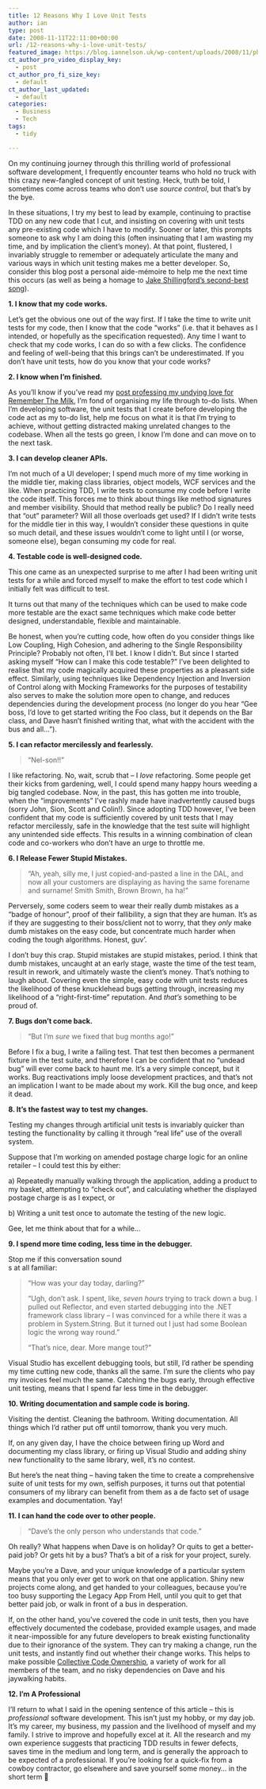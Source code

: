 ```yaml
---
title: 12 Reasons Why I Love Unit Tests
author: ian
type: post
date: 2008-11-11T22:11:00+00:00
url: /12-reasons-why-i-love-unit-tests/
featured_image: https://blog.iannelson.uk/wp-content/uploads/2008/11/photo-1523976888287-7454b4df44f4.jpg
ct_author_pro_video_display_key:
  - post
ct_author_pro_fi_size_key:
  - default
ct_author_last_updated:
  - default
categories:
  - Business
  - Tech
tags:
  - tidy

---
```

<!--kg-card-begin: html-->

On my continuing journey through this thrilling world of professional software development, I frequently encounter teams who hold no truck with this crazy new-fangled concept of unit testing. Heck, truth be told, I sometimes come across teams who don&#8217;t use _source control_, but that&#8217;s by the bye.

In these situations, I try my best to lead by example, continuing to practise TDD on any new code that I cut, and insisting on covering with unit tests any pre-existing code which I have to modify. Sooner or later, this prompts someone to ask why I am doing this (often insinuating that I am wasting my time, and by implication the client&#8217;s money). At that point, flustered, I invariably struggle to remember or adequately articulate the many and various ways in which unit testing makes me a better developer. So, consider this blog post a personal aide-mémoire to help me the next time this occurs (as well as being a homage to [Jake Shillingford&#8217;s second-best song][1]).

**1. I know that my code works.**

Let&#8217;s get the obvious one out of the way first. If I take the time to write unit tests for my code, then I know that the code &#8220;works&#8221; (i.e. that it behaves as I intended, or hopefully as the specification requested). Any time I want to check that my code works, I can do so with a few clicks. The confidence and feeling of well-being that this brings can&#8217;t be underestimated. If you don&#8217;t have unit tests, how do you know that your code works?

**2. I know when I&#8217;m finished.**

As you&#8217;ll know if you&#8217;ve read my [post professing my undying love for Remember The Milk][2], I&#8217;m fond of organising my life through to-do lists. When I&#8217;m developing software, the unit tests that I create before developing the code act as my to-do list, help me focus on what it is that I&#8217;m trying to achieve, without getting distracted making unrelated changes to the codebase. When all the tests go green, I know I&#8217;m done and can move on to the next task.

**3. I can develop cleaner APIs.**

I&#8217;m not much of a UI developer; I spend much more of my time working in the middle tier, making class libraries, object models, WCF services and the like. When practicing TDD, I write tests to consume my code before I write the code itself. This forces me to think about things like method signatures and member visibility. Should that method really be public? Do I really need that &#8220;out&#8221; parameter? Will all those overloads get used? If I didn&#8217;t write tests for the middle tier in this way, I wouldn&#8217;t consider these questions in quite so much detail, and these issues wouldn&#8217;t come to light until I (or worse, someone else), began consuming my code for real.

**4. Testable code is well-designed code.**

This one came as an unexpected surprise to me after I had been writing unit tests for a while and forced myself to make the effort to test code which I initially felt was difficult to test.

It turns out that many of the techniques which can be used to make code more testable are the exact same techniques which make code better designed, understandable, flexible and maintainable.

Be honest, when you&#8217;re cutting code, how often do you consider things like Low Coupling, High Cohesion, and adhering to the Single Responsibility Principle? Probably not often, I&#8217;ll bet. I know I didn&#8217;t. But since I started asking myself &#8220;How can I make this code testable?&#8221; I&#8217;ve been delighted to realise that my code magically acquired these properties as a pleasant side effect. Similarly, using techniques like Dependency Injection and Inversion of Control along with Mocking Frameworks for the purposes of testability also serves to make the solution more open to change, and reduces dependencies during the development process (no longer do you hear &#8220;Gee boss, I&#8217;d love to get started writing the Foo class, but it depends on the Bar class, and Dave hasn&#8217;t finished writing that, what with the accident with the bus and all…&#8221;).

**5. I can refactor mercilessly and fearlessly.**

> &#8220;Nel-son!!&#8221;

I like refactoring. No, wait, scrub that – I _love_ refactoring. Some people get their kicks from gardening, well, I could spend many happy hours weeding a big tangled codebase. Now, in the past, this has gotten me into trouble, when the &#8220;improvements&#8221; I&#8217;ve rashly made have inadvertently caused bugs (sorry John, Sion, Scott and Colin!). Since adopting TDD however, I&#8217;ve been confident that my code is sufficiently covered by unit tests that I may refactor mercilessly, safe in the knowledge that the test suite will highlight any unintended side effects. This results in a winning combination of clean code and co-workers who don&#8217;t have an urge to throttle me.

**6. I Release Fewer Stupid Mistakes.**

> &#8220;Ah, yeah, silly me, I just copied-and-pasted a line in the DAL, and now all your customers are displaying as having the same forename and surname! Smith Smith, Brown Brown, ha ha!&#8221;

Perversely, some coders seem to wear their really dumb mistakes as a &#8220;badge of honour&#8221;, proof of their fallibility, a sign that they are human. It&#8217;s as if they are suggesting to their boss/client not to worry, that they _only_ make dumb mistakes on the easy code, but concentrate much harder when coding the tough algorithms. Honest, guv&#8217;.

I don&#8217;t buy this crap. Stupid mistakes are stupid mistakes, period. I think that dumb mistakes, uncaught at an early stage, waste the time of the test team, result in rework, and ultimately waste the client&#8217;s money. That&#8217;s nothing to laugh about. Covering even the simple, easy code with unit tests reduces the likelihood of these knucklehead bugs getting through, increasing my likelihood of a &#8220;right-first-time&#8221; reputation. And _that&#8217;s_ something to be proud of.

**7. Bugs don&#8217;t come back.**

> &#8220;But I&#8217;m _sure_ we fixed that bug months ago!&#8221;

Before I fix a bug, I write a failing test. That test then becomes a permanent fixture in the test suite, and therefore I can be confident that no &#8220;undead bug&#8221; will ever come back to haunt me. It&#8217;s a very simple concept, but it works. Bug reactivations imply loose development practices, and that&#8217;s not an implication I want to be made about my work. Kill the bug once, and keep it dead.

**8. It&#8217;s the fastest way to test my changes.**

Testing my changes through artificial unit tests is invariably quicker than testing the functionality by calling it through &#8220;real life&#8221; use of the overall system.

Suppose that I&#8217;m working on amended postage charge logic for an online retailer &#8211; I could test this by either:

a) Repeatedly manually walking through the application, adding a product to my basket, attempting to &#8220;check out&#8221;, and calculating whether the displayed postage charge is as I expect, or

b) Writing a unit test once to automate the testing of the new logic.

Gee, let me think about that for a while&#8230;

**9. I spend more time coding, less time in the debugger.**

Stop me if this conversation sound  
s at all familiar:

> &#8220;How was your day today, darling?&#8221;
> 
> &#8220;Ugh, don&#8217;t ask. I spent, like, _seven hours_ trying to track down a bug. I pulled out Reflector, and even started debugging into the .NET framework class library &#8211; I was convinced for a while there it was a problem in System.String. But it turned out I just had some Boolean logic the wrong way round.&#8221;
> 
> &#8220;That&#8217;s nice, dear. More mange tout?&#8221;

Visual Studio has excellent debugging tools, but still, I&#8217;d rather be spending my time cutting new code, thanks all the same. I&#8217;m sure the clients who pay my invoices feel much the same. Catching the bugs early, through effective unit testing, means that I spend far less time in the debugger.

**10. Writing documentation and sample code is boring.**

Visiting the dentist. Cleaning the bathroom. Writing documentation. All things which I&#8217;d rather put off until tomorrow, thank you very much.

If, on any given day, I have the choice between firing up Word and documenting my class library, or firing up Visual Studio and adding shiny new functionality to the same library, well, it&#8217;s no contest.

But here&#8217;s the neat thing – having taken the time to create a comprehensive suite of unit tests for my own, selfish purposes, it turns out that potential consumers of my library can benefit from them as a de facto set of usage examples and documentation. Yay!

**11. I can hand the code over to other people.**

> &#8220;Dave&#8217;s the only person who understands that code.&#8221;

Oh really? What happens when Dave is on holiday? Or quits to get a better-paid job? Or gets hit by a bus? That&#8217;s a bit of a risk for your project, surely.

Maybe you&#8217;re a Dave, and your unique knowledge of a particular system means that you only ever get to work on that one application. Shiny new projects come along, and get handed to your colleagues, because you&#8217;re too busy supporting the Legacy App From Hell, until you quit to get that better paid job, or walk in front of a bus in desperation.

If, on the other hand, you&#8217;ve covered the code in unit tests, then you have effectively documented the codebase, provided example usages, and made it near-impossible for any future developers to break existing functionality due to their ignorance of the system. They can try making a change, run the unit tests, and instantly find out whether their change works. This helps to make possible [Collective Code Ownership][3], a variety of work for all members of the team, and no risky dependencies on Dave and his jaywalking habits.

**12. I&#8217;m A Professional**

I&#8217;ll return to what I said in the opening sentence of this article – this is _professional_ software development. This isn&#8217;t just my hobby, or my day job. It&#8217;s my career, my business, my passion and the livelihood of myself and my family. I strive to improve and hopefully excel at it. All the research and my own experience suggests that practicing TDD results in fewer defects, saves time in the medium and long term, and is generally the approach to be expected of a professional. If you&#8217;re looking for a quick-fix from a cowboy contractor, go elsewhere and save yourself some money… in the short term 🙂

<!--kg-card-end: html-->

 [1]: http://uk.youtube.com/watch?v=DW1AHrTNBao
 [2]: https://blog.iannelson.uk/remember-the-milk/
 [3]: http://www.extremeprogramming.org/rules/collective.html